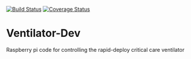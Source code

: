 [![Build Status](https://travis-ci.com/CohenLabPrinceton/Ventilator-Dev.svg?branch=master)](https://travis-ci.com/CohenLabPrinceton/Ventilator-Dev)
[![Coverage Status](https://coveralls.io/repos/github/sunnyszy/Ventilator-Dev/badge.svg?branch=master)](https://coveralls.io/github/sunnyszy/Ventilator-Dev?branch=master)

# Ventilator-Dev
Raspberry pi code for controlling the rapid-deploy critical care ventilator 
